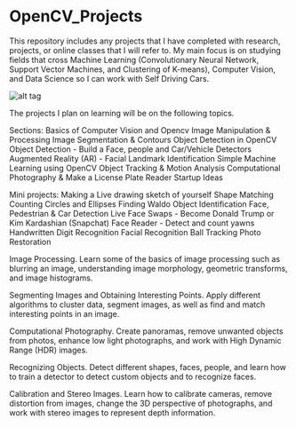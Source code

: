 # OpenCV_Projects

This repository includes any projects that I have completed with research, projects, or online classes that I will refer to. My main focus is on studying fields that cross Machine Learning (Convolutionary Neural Network, Support Vector Machines, and Clustering of K-means), Computer Vision, and Data Science so I can work with Self Driving Cars. 

![alt tag](https://github.com/OverRatedTech/OpenCV_Projects/blob/master/OpenCV_CNN.png)

The projects I plan on learning will be on the following topics. 

Sections:
Basics of Computer Vision and Opencv
Image Manipulation & Processing
Image Segmentation & Contours 
Object Detection in OpenCV
Object Detection - Build a Face, people and Car/Vehicle Detectors 
Augmented Reality (AR) - Facial Landmark Identification
Simple Machine Learning using OpenCV
Object Tracking & Motion Analysis
Computational Photography & Make a License Plate Reader
Startup Ideas


Mini projects: 
Making a Live drawing sketch of yourself
Shape Matching
Counting Circles and Ellipses
Finding Waldo
Object Identification
Face, Pedestrian & Car Detection
Live Face Swaps - Become Donald Trump or Kim Kardashian (Snapchat)
Face Reader - Detect and count yawns 
Handwritten Digit Recognition
Facial Recognition
Ball Tracking
Photo Restoration

Image Processing. Learn some of the basics of image processing such as blurring an image, understanding image morphology, geometric transforms, and image histograms.

Segmenting Images and Obtaining Interesting Points. Apply different algorithms to cluster data, segment images, as well as find and match interesting points in an image.

Computational Photography. Create panoramas, remove unwanted objects from photos, enhance low light photographs, and work with High Dynamic Range (HDR) images.

Recognizing Objects. Detect different shapes, faces, people, and learn how to train a detector to detect custom objects and to recognize faces.

Calibration and Stereo Images. Learn how to calibrate cameras, remove distortion from images, change the 3D perspective of photographs, and work with stereo images to represent depth information.

